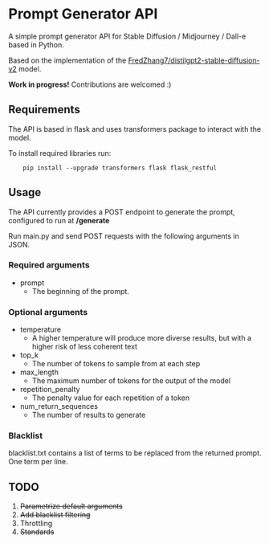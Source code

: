 # Prompt Generator API
A simple prompt generator API for Stable Diffusion / Midjourney / Dall-e based in Python.

Based on the implementation of the [FredZhang7/distilgpt2-stable-diffusion-v2](https://huggingface.co/FredZhang7/distilgpt2-stable-diffusion-v2) model.

**Work in progress!** Contributions are welcomed :)
## Requirements
The API is based in flask and uses transformers package to interact with the model.

To install required libraries run:

        pip install --upgrade transformers flask flask_restful

## Usage
The API currently provides a POST endpoint to generate the prompt, configured to run at **/generate**

Run main.py and send POST requests with the following arguments in JSON.

### Required arguments
- prompt
  - The beginning of the prompt.

### Optional arguments
- temperature
  - A higher temperature will produce more diverse results, but with a higher risk of less coherent text
- top_k
  - The number of tokens to sample from at each step
- max_length
  - The maximum number of tokens for the output of the model
- repetition_penalty
  - The penalty value for each repetition of a token
- num_return_sequences
  - The number of results to generate

### Blacklist
blacklist.txt contains a list of terms to be replaced from the returned prompt. One term per line.

## TODO
1. ~~Parametrize default arguments~~
2. ~~Add blacklist filtering~~
3. Throttling
4. ~~Standards~~